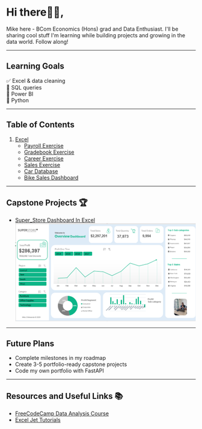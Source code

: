 # Hi there👋🏽,

Mike here - BCom Economics (Hons) grad and Data Enthusiast. I'll be sharing cool stuff I'm learning while building projects and growing in the data world. Follow along!

---

## Learning Goals

✅ Excel & data cleaning  
🔲 SQL queries  
🔲 Power BI  
🔲 Python

---

## Table of Contents

1. [Excel](https://github.com/mikechikwanda/data-journey/tree/main/excel)
   - [Payroll Exercise](https://github.com/mikechikwanda/data-journey/tree/main/excel/payroll)
   - [Gradebook Exercise](https://github.com/mikechikwanda/data-journey/tree/main/excel/gradebook)
   - [Career Exercise](https://github.com/mikechikwanda/data-journey/tree/main/excel/career)
   - [Sales Exercise](https://github.com/mikechikwanda/data-journey/tree/main/excel/sales)
   - [Car Database](https://github.com/mikechikwanda/data-journey/tree/main/excel/car_database)
   - [Bike Sales Dashboard](https://github.com/mikechikwanda/data-journey/tree/main/excel/bikes)

---

## Capstone Projects 🏆

- [Super_Store Dashboard In Excel](https://github.com/mikechikwanda/mikechikwanda/tree/main/excel/capstone_project)
  <img src="https://raw.githubusercontent.com/mikechikwanda/mikechikwanda/394e7e32502037b415da4117132041664059ce3e/Superstore_dashboard.png" alt="Capstone Screenshot" width="500"/>

---

## Future Plans

- Complete milestones in my roadmap
- Create 3-5 portfolio-ready capstone projects
- Code my own portfolio with FastAPI

---

## Resources and Useful Links 📚

- [FreeCodeCamp Data Analysis Course](https://www.freecodecamp.org)
- [Excel Jet Tutorials](https://www.exceljet.net)
